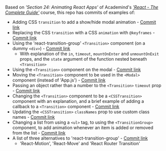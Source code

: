 Based on *'Section 24: Animating React Apps'* of Academind's *['React - The Complete Guide'](https://acad.link/reactjs)* course, this repo has commits of examples of:

* Adding CSS `transition` to add a show/hide modal animation - [Commit link](https://github.com/jro31/react-animations-demo/commit/2527a2eb80ff61977761518b8602daccc8275c1b)
* Replacing the CSS `transition` with a CSS `animation` with `@keyframes` - [Commit link](https://github.com/jro31/react-animations-demo/commit/175d877b096bda3a9b42fe81b1a6ebf9bcdbf2d8)
* Using the 'react-transition-group' `<Transition>` component (on a dummy `<div>`) - [Commit link](https://github.com/jro31/react-animations-demo/commit/a8c4d6d6e1b58e7f2e2457b7d879b7a2305a8d98)
  * With explanation of the `in`, `timeout`, `mountOnEnter` and `unmountOnExit` props, and the `state` argument of the function nested beneath `<Transition>`
* Using the `<Transition>` component on the modal - [Commit link](https://github.com/jro31/react-animations-demo/commit/0899a6f0aeaa277ecd6345e17731ac6df730f289)
* Moving the `<Transition>` component to be used in the `<Modal>` component (instead of 'App.js') - [Commit link](https://github.com/jro31/react-animations-demo/commit/0aa5b0b8a1464ba94273de4b5b47d44d7dccad6f)
* Passing an object rather than a number to the `<Transition>` `timeout` prop - [Commit link](https://github.com/jro31/react-animations-demo/commit/b4db38c3293bb6af2cfb4f8a95805fbc454d2049)
* Changing the `<Transition>` component to be a `<CSSTransition>` component with an explanation, and a brief example of adding a callback to a `<Transition>` component - [Commit link](https://github.com/jro31/react-animations-demo/commit/c7b8c7e20cb902f856b93031225045eb61a16022)
* Updating the `<CSSTransition>` `classNames` prop to use custom class names - [Commit link](https://github.com/jro31/react-animations-demo/commit/1d256b5dfe7657ea1060e73a6e458f590d9d7206)
* Changing a list from using a `<ul>` tag, to using the `<TransitionGroup>` component, to add animation whenever an item is added or removed from the list - [Commit link](https://github.com/jro31/react-animations-demo/commit/ded061c60b6481e05cca20cd0ddd0b52ab8ff387)
* A list of three alternatives to 'react-transition-group' - [Commit link](https://github.com/jro31/react-animations-demo/commit/26ad8ca89957c00f8f5baef83e2c167be375298f)
  * 'React-Motion', 'React-Move' and 'React Router Transition'
